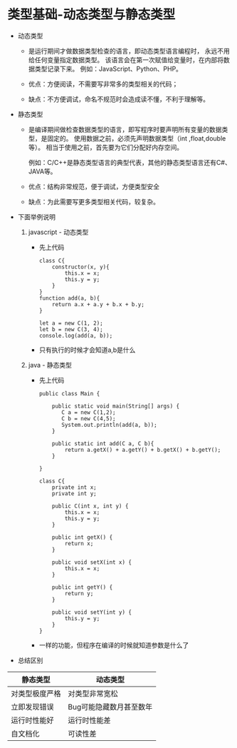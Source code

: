 # 类型基础-动态类型与静态类型

* 动态类型

    * 是运行期间才做数据类型检查的语言，即动态类型语言编程时，
        永远不用给任何变量指定数据类型。
        该语言会在第一次赋值给变量时，在内部将数据类型记录下来。
        例如：JavaScript、Python、PHP。
      
    * 优点：方便阅读，不需要写非常多的类型相关的代码；
      
    * 缺点：不方便调试，命名不规范时会造成读不懂，不利于理解等。

* 静态类型

    * 是编译期间做检查数据类型的语言，即写程序时要声明所有变量的数据类型，是固定的。
        使用数据之前，必须先声明数据类型（int ,float,double等）。
        相当于使用之前，首先要为它们分配好内存空间。
      
      例如：C/C++是静态类型语言的典型代表，其他的静态类型语言还有C#、JAVA等。
      
    * 优点：结构非常规范，便于调试，方便类型安全
      
    * 缺点：为此需要写更多类型相关代码，较复杂。

* 下面举例说明

    1. javascript - 动态类型
        * 先上代码
            ```
            class C{
                constructor(x, y){
                    this.x = x;
                    this.y = y;
                }
            }
            function add(a, b){
                return a.x + a.y + b.x + b.y;
            }
            
            let a = new C(1, 2);
            let b = new C(3, 4);
            console.log(add(a, b));
            ```
        * 只有执行的时候才会知道a,b是什么  
        
    2. java - 静态类型  
        * 先上代码
            ```
            public class Main {
            
                public static void main(String[] args) {
                   C a = new C(1,2);
                   C b = new C(4,5);
                   System.out.println(add(a, b));
                }
            
                public static int add(C a, C b){
                    return a.getX() + a.getY() + b.getX() + b.getY();
                }
            
            }
            
            class C{
                private int x;
                private int y;
            
                public C(int x, int y) {
                    this.x = x;
                    this.y = y;
                }
            
                public int getX() {
                    return x;
                }
            
                public void setX(int x) {
                    this.x = x;
                }
            
                public int getY() {
                    return y;
                }
            
                public void setY(int y) {
                    this.y = y;
                }
            }
            ```
        * 一样的功能，但程序在编译的时候就知道参数是什么了   

* 总结区别

|静态类型      |动态类型               |
| ----         | ----                  |
|对类型极度严格|对类型非常宽松         |
|立即发现错误  |Bug可能隐藏数月甚至数年|
|运行时性能好  |运行时性能差           |
|自文档化      |可读性差               |

​	